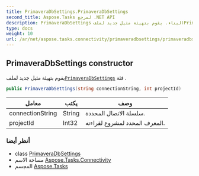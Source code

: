 ```yaml
---
title: PrimaveraDbSettings.PrimaveraDbSettings
second_title: Aspose.Tasks لمرجع .NET API
description: PrimaveraDbSettings البناء. يقوم بتهيئة مثيل جديد لملفPrimaveraDbSettings فئة .
type: docs
weight: 10
url: /ar/net/aspose.tasks.connectivity/primaveradbsettings/primaveradbsettings/
---
```

## PrimaveraDbSettings constructor

يقوم بتهيئة مثيل جديد لملف[`PrimaveraDbSettings`](../) فئة .

```csharp
public PrimaveraDbSettings(string connectionString, int projectId)
```

| معامل | يكتب | وصف |
| --- | --- | --- |
| connectionString | String | سلسلة الاتصال المحددة. |
| projectId | Int32 | المعرف المحدد لمشروع لقراءته. |

### أنظر أيضا

* class [PrimaveraDbSettings](../)
* مساحة الاسم [Aspose.Tasks.Connectivity](../../primaveradbsettings/)
* المجسم [Aspose.Tasks](../../../)


